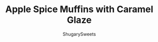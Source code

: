 ---
layout: ../../layouts/MarkdownPostLayout.astro
title: Apple Spice Muffins with Caramel Glaze
author: ShugarySweets
pubDate: 2019-01-15
description: "Apple Spice Muffins make morning coffee even better! Topped with a dreamy caramel glaze, these moist muffins have hints of cinnamon and are packed with apples."
image_url: https://www.shugarysweets.com/wp-content/uploads/2020/09/apple-spice-muffins-facebook-1.jpg
tags: ["Muffins","American"]
calories: 248
protein: 2
carbohydrates: 44
fats: 7
fiber: 1
ingredients: ["1 1/3 cup granulated sugar","1/2 cup vegetable oil","3 large eggs","1/2 cup fresh orange juice (I used 4 oranges)","1 teaspoon almond extract","2 1/2 cups all purpose flour","2 teaspoons cinnamon","2 teaspoons baking powder","1 teaspoon baking soda","3/4 teaspoon kosher salt","1/2 teaspoon ground cloves","1 1/2 cups peeled, diced apples ","1 cup brown sugar","1/4 cup unsalted butter","6 Tablespoons milk, divided","1/2 teaspoon vanilla extract","3 cups powdered sugar"]
serves: 24
time: "33 minutes"
prepTime: "15 minutes"
instructions: ["In a large mixing bowl, beat sugar, eggs, oil, orange juice and almond extract. Add flour, cinnamon, baking powder, baking soda, salt and cloves. Mix until combined. Fold in apples.","Fill paper lined muffin cups to half full. Bake in a 350 degree oven for 15-18 minutes. Remove and cool.","For the frosting, in a medium saucepan, heat brown sugar, butter and 1/4 cup milk (4Tbsp). Bring to a boil over medium heat and continue to boil for 2 full minutes, stirring constantly.","Remove from heat and add vanilla. Cool 15 minutes.","Whisk in the powdered sugar and remaining milk until smooth. Spread on cooled muffins. ENJOY!"]
nutrition: ["248 calories","44 grams carbohydrates","29 milligrams cholesterol","7 grams fat","1 grams fiber","2 grams protein","2 grams saturated fat","147 milligrams sodium","33 grams sugar","0 grams trans fat","5 grams unsaturated fat"]
---